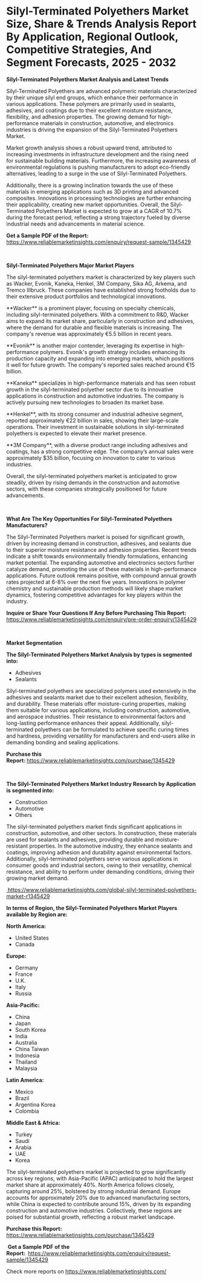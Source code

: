 <p><h1>Silyl-Terminated Polyethers Market Size, Share & Trends Analysis Report By Application, Regional Outlook, Competitive Strategies, And Segment Forecasts, 2025 - 2032</h1></p><p><strong>Silyl-Terminated Polyethers Market Analysis and Latest Trends</strong></p>
<p><p>Silyl-Terminated Polyethers are advanced polymeric materials characterized by their unique silyl end groups, which enhance their performance in various applications. These polymers are primarily used in sealants, adhesives, and coatings due to their excellent moisture resistance, flexibility, and adhesion properties. The growing demand for high-performance materials in construction, automotive, and electronics industries is driving the expansion of the Silyl-Terminated Polyethers Market.</p><p>Market growth analysis shows a robust upward trend, attributed to increasing investments in infrastructure development and the rising need for sustainable building materials. Furthermore, the increasing awareness of environmental regulations is pushing manufacturers to adopt eco-friendly alternatives, leading to a surge in the use of Silyl-Terminated Polyethers.</p><p>Additionally, there is a growing inclination towards the use of these materials in emerging applications such as 3D printing and advanced composites. Innovations in processing technologies are further enhancing their applicability, creating new market opportunities. Overall, the Silyl-Terminated Polyethers Market is expected to grow at a CAGR of 10.7% during the forecast period, reflecting a strong trajectory fueled by diverse industrial needs and advancements in material science.</p></p>
<p><strong>Get a Sample PDF of the Report:&nbsp;</strong> <a href="https://www.reliablemarketinsights.com/enquiry/request-sample/1345429?utm_campaign=3291&utm_medium=2&utm_source=Github&utm_content=ia&utm_term=03042025&utm_id=silyl-terminated-polyethers">https://www.reliablemarketinsights.com/enquiry/request-sample/1345429</a></p>
<p>&nbsp;</p>
<p><strong>Silyl-Terminated Polyethers Major Market Players</strong></p>
<p><p>The silyl-terminated polyethers market is characterized by key players such as Wacker, Evonik, Kaneka, Henkel, 3M Company, Sika AG, Arkema, and Tremco Illbruck. These companies have established strong footholds due to their extensive product portfolios and technological innovations.</p><p>**Wacker** is a prominent player, focusing on specialty chemicals, including silyl-terminated polyethers. With a commitment to R&D, Wacker aims to expand its market share, particularly in construction and adhesives, where the demand for durable and flexible materials is increasing. The company's revenue was approximately €5.5 billion in recent years.</p><p>**Evonik** is another major contender, leveraging its expertise in high-performance polymers. Evonik's growth strategy includes enhancing its production capacity and expanding into emerging markets, which positions it well for future growth. The company's reported sales reached around €15 billion.</p><p>**Kaneka** specializes in high-performance materials and has seen robust growth in the silyl-terminated polyether sector due to its innovative applications in construction and automotive industries. The company is actively pursuing new technologies to broaden its market base.</p><p>**Henkel**, with its strong consumer and industrial adhesive segment, reported approximately €22 billion in sales, showing their large-scale operations. Their investment in sustainable solutions in silyl-terminated polyethers is expected to elevate their market presence.</p><p>**3M Company**, with a diverse product range including adhesives and coatings, has a strong competitive edge. The company’s annual sales were approximately $35 billion, focusing on innovation to cater to various industries.</p><p>Overall, the silyl-terminated polyethers market is anticipated to grow steadily, driven by rising demands in the construction and automotive sectors, with these companies strategically positioned for future advancements.</p></p>
<p>&nbsp;</p>
<p><strong>What Are The Key Opportunities For Silyl-Terminated Polyethers Manufacturers?</strong></p>
<p><p>The Silyl-Terminated Polyethers market is poised for significant growth, driven by increasing demand in construction, adhesives, and sealants due to their superior moisture resistance and adhesion properties. Recent trends indicate a shift towards environmentally friendly formulations, enhancing market potential. The expanding automotive and electronics sectors further catalyze demand, promoting the use of these materials in high-performance applications. Future outlook remains positive, with compound annual growth rates projected at 6-8% over the next five years. Innovations in polymer chemistry and sustainable production methods will likely shape market dynamics, fostering competitive advantages for key players within the industry.</p></p>
<p><strong>Inquire or Share Your Questions If Any Before Purchasing This Report:</strong> <a href="https://www.reliablemarketinsights.com/enquiry/pre-order-enquiry/1345429?utm_campaign=3291&utm_medium=2&utm_source=Github&utm_content=ia&utm_term=03042025&utm_id=silyl-terminated-polyethers">https://www.reliablemarketinsights.com/enquiry/pre-order-enquiry/1345429</a></p>
<p>&nbsp;</p>
<p><strong>Market Segmentation</strong></p>
<p><strong>The Silyl-Terminated Polyethers Market Analysis by types is segmented into:</strong></p>
<p><ul><li>Adhesives</li><li>Sealants</li></ul></p>
<p><p>Silyl-terminated polyethers are specialized polymers used extensively in the adhesives and sealants market due to their excellent adhesion, flexibility, and durability. These materials offer moisture-curing properties, making them suitable for various applications, including construction, automotive, and aerospace industries. Their resistance to environmental factors and long-lasting performance enhances their appeal. Additionally, silyl-terminated polyethers can be formulated to achieve specific curing times and hardness, providing versatility for manufacturers and end-users alike in demanding bonding and sealing applications.</p></p>
<p><strong>Purchase this Report:&nbsp;</strong><a href="https://www.reliablemarketinsights.com/purchase/1345429?utm_campaign=3291&utm_medium=2&utm_source=Github&utm_content=ia&utm_term=03042025&utm_id=silyl-terminated-polyethers">https://www.reliablemarketinsights.com/purchase/1345429</a></p>
<p>&nbsp;</p>
<p><strong>The Silyl-Terminated Polyethers Market Industry Research by Application is segmented into:</strong></p>
<p><ul><li>Construction</li><li>Automotive</li><li>Others</li></ul></p>
<p><p>The silyl-terminated polyethers market finds significant applications in construction, automotive, and other sectors. In construction, these materials are used for sealants and adhesives, providing durable and moisture-resistant properties. In the automotive industry, they enhance sealants and coatings, improving adhesion and durability against environmental factors. Additionally, silyl-terminated polyethers serve various applications in consumer goods and industrial sectors, owing to their versatility, chemical resistance, and ability to perform under demanding conditions, driving their growing market demand.</p></p>
<p><a href="https://www.reliablemarketinsights.com/global-silyl-terminated-polyethers-market-r1345429?utm_campaign=3291&utm_medium=2&utm_source=Github&utm_content=ia&utm_term=03042025&utm_id=silyl-terminated-polyethers">&nbsp;https://www.reliablemarketinsights.com/global-silyl-terminated-polyethers-market-r1345429</a></p>
<p><strong>In terms of Region, the Silyl-Terminated Polyethers Market Players available by Region are:</strong></p>
<p>
    <p> <strong> North America: </strong>
        <ul>
            <li>United States</li>
            <li>Canada</li>
        </ul>
        </p> 
    <p> <strong> Europe: </strong>
        <ul>
            <li>Germany</li>
            <li>France</li>
            <li>U.K.</li>
            <li>Italy</li>
            <li>Russia</li>
        </ul>
        </p> 
    <p> <strong> Asia-Pacific: </strong>
        <ul>
            <li>China</li>
            <li>Japan</li>
            <li>South Korea</li>
            <li>India</li>
            <li>Australia</li>
            <li>China Taiwan</li>
            <li>Indonesia</li>
            <li>Thailand</li>
            <li>Malaysia</li>
        </ul>
        </p> 
    <p> <strong> Latin America: </strong>
        <ul>
            <li>Mexico</li>
            <li>Brazil</li>
            <li>Argentina Korea</li>
            <li>Colombia</li>
        </ul>
        </p> 
    <p> <strong> Middle East & Africa: </strong>
        <ul>
            <li>Turkey</li>
            <li>Saudi</li>
            <li>Arabia</li>
            <li>UAE</li>
            <li>Korea</li>
        </ul>
    </p>
    </p>
<p><p>The silyl-terminated polyethers market is projected to grow significantly across key regions, with Asia-Pacific (APAC) anticipated to hold the largest market share at approximately 40%. North America follows closely, capturing around 25%, bolstered by strong industrial demand. Europe accounts for approximately 20% due to advanced manufacturing sectors, while China is expected to contribute around 15%, driven by its expanding construction and automotive industries. Collectively, these regions are poised for substantial growth, reflecting a robust market landscape.</p></p>
<p><strong>Purchase this Report: </strong><a href="https://www.reliablemarketinsights.com/purchase/1345429?utm_campaign=3291&utm_medium=2&utm_source=Github&utm_content=ia&utm_term=03042025&utm_id=silyl-terminated-polyethers">https://www.reliablemarketinsights.com/purchase/1345429</a></p>
<p>&nbsp;<strong>Get a Sample PDF of the Report:&nbsp;&nbsp;</strong><a href="https://www.reliablemarketinsights.com/enquiry/request-sample/1345429?utm_campaign=3291&utm_medium=2&utm_source=Github&utm_content=ia&utm_term=03042025&utm_id=silyl-terminated-polyethers">https://www.reliablemarketinsights.com/enquiry/request-sample/1345429</a></p>
<p><strong></strong></p>
<p>Check more reports on <a href="https://www.reliablemarketinsights.com/?utm_campaign=3291&utm_medium=2&utm_source=Github&utm_content=ia&utm_term=03042025&utm_id=silyl-terminated-polyethers">https://www.reliablemarketinsights.com/</a></p>
